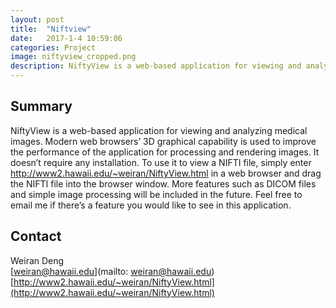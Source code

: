 ```yaml
---
layout: post
title:  "Niftview"
date:   2017-1-4 10:59:06
categories: Project
image: niftyview_cropped.png
description: NiftyView is a web-based application for viewing and analyzing medical images.
---
```

## Summary
NiftyView is a web-based application for viewing and analyzing medical images. Modern web browsers’ 3D graphical capability is used to improve the performance of the application for processing and rendering images. It doesn’t require any installation. To use it to view a NIFTI file, simply enter http://www2.hawaii.edu/~weiran/NiftyView.html in a web browser and drag the NIFTI file into the browser window. More features such as DICOM files and simple image processing will be included in the future. Feel free to email me if there’s a feature you would like to see in this application.


## Contact  
Weiran Deng    
[weiran@hawaii.edu](mailto: weiran@hawaii.edu)  
[http://www2.hawaii.edu/~weiran/NiftyView.html](http://www2.hawaii.edu/~weiran/NiftyView.html)  
